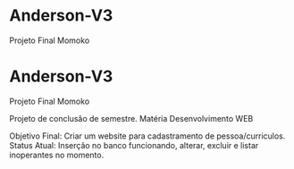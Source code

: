 # Anderson-V3
Projeto Final Momoko

# Anderson-V3
Projeto Final Momoko

Projeto de conclusão de semestre.
Matéria Desenvolvimento WEB

Objetivo Final: Criar um website para cadastramento de pessoa/curriculos.
Status Atual: Inserção no banco funcionando, alterar, excluir e listar inoperantes no momento.
